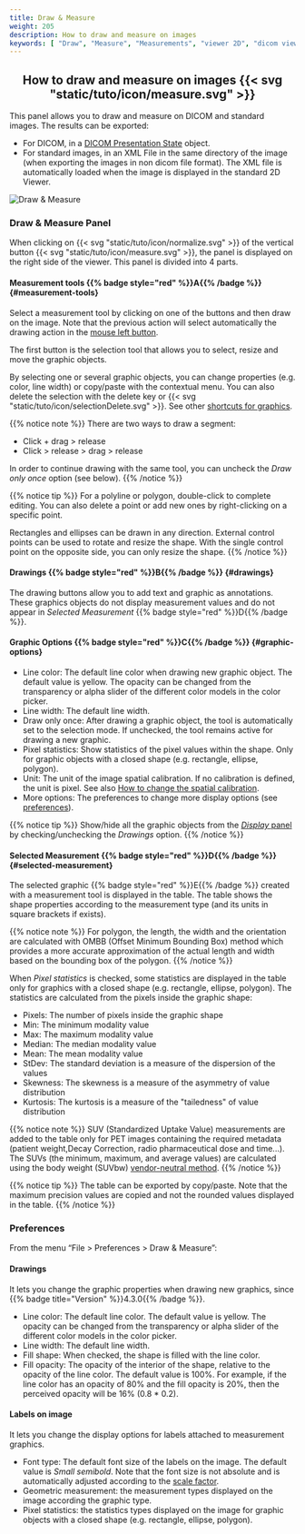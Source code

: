 ```yaml
---
title: Draw & Measure
weight: 205
description: How to draw and measure on images
keywords: [ "Draw", "Measure", "Measurements", "viewer 2D", "dicom viewer", "free dicom viewer", "open source dicom viewer" ]
---
```


## <center>How to draw and measure on images {{< svg "static/tuto/icon/measure.svg" >}}</center>

This panel allows you to draw and measure on DICOM and standard images. The results can be exported:

* For DICOM, in a [DICOM Presentation State](../build-ko-pr/#presentation-state-pr-or-gsps) object. 
* For standard images, in an XML File in the same directory of the image (when exporting the images in non dicom file format). The XML file is automatically loaded when the image is displayed in the standard 2D Viewer.

![Draw & Measure](/tuto/measure.jpg?classes=shadow&width=780px)
<br>

### Draw & Measure Panel
When clicking on {{< svg "static/tuto/icon/normalize.svg" >}} of the vertical button {{< svg "static/tuto/icon/measure.svg" >}}, the panel is displayed on the right side of the viewer. This panel is divided into 4 parts.

#### Measurement tools {{% badge style="red" %}}A{{% /badge %}} {#measurement-tools}
Select a measurement tool by clicking on one of the buttons and then draw on the image. Note that the previous action will select automatically the drawing action in the [mouse left button](../dicom-2d-viewer/#toolbars).

The first button is the selection tool that allows you to select, resize and move the graphic objects.

By selecting one or several graphic objects, you can change properties (e.g. color, line width) or copy/paste with the contextual menu. You can also delete the selection with the delete key or {{< svg "static/tuto/icon/selectionDelete.svg" >}}. See other [shortcuts for graphics](../../basics/shortcuts/index.html#graphics).

{{% notice note %}}
There are two ways to draw a segment:
* Click + drag > release
* Click > release > drag > release

In order to continue drawing with the same tool, you can uncheck the _Draw only once_ option (see below).
{{% /notice %}}

{{% notice tip %}}
For a polyline or polygon, double-click to complete editing. You can also delete a point or add new ones by right-clicking on a specific point.

Rectangles and ellipses can be drawn in any direction. External control points can be used to rotate and resize the shape. With the single control point on the opposite side, you can only resize the shape.
{{% /notice %}}

#### Drawings {{% badge style="red" %}}B{{% /badge %}} {#drawings}
The drawing buttons allow you to add text and graphic as annotations. These graphics objects do not display measurement values and do not appear in _Selected Measurement_ {{% badge style="red" %}}D{{% /badge %}}.


#### Graphic Options {{% badge style="red" %}}C{{% /badge %}} {#graphic-options}
* Line color: The default line color when drawing new graphic object. The default value is yellow. The opacity can be changed from the transparency or alpha slider of the different color models in the color picker.
* Line width: The default line width.
* Draw only once: After drawing a graphic object, the tool is automatically set to the selection mode. If unchecked, the tool remains active for drawing a new graphic.
* Pixel statistics: Show statistics of the pixel values within the shape. Only for graphic objects with a closed shape (e.g. rectangle, ellipse, polygon).
* Unit: The unit of the image spatial calibration. If no calibration is defined, the unit is pixel. See also [How to change the spatial calibration](../calibration).
* More options: The preferences to change more display options (see [preferences](#preferences)).

{{% notice tip %}}
Show/hide all the graphic objects from the [_Display_ panel](../dicom-2d-viewer/#display) by checking/unchecking the _Drawings_ option.
{{% /notice %}}

#### Selected Measurement {{% badge style="red" %}}D{{% /badge %}} {#selected-measurement}
The selected graphic {{% badge style="red" %}}E{{% /badge %}} created with a measurement tool is displayed in the table. The table shows the shape properties according to the measurement type (and its units in square brackets if exists). 

{{% notice note %}}
For polygon, the length, the width and the orientation are calculated with OMBB (Offset Minimum Bounding Box) method which provides a more accurate approximation of the actual length and width based on the bounding box of the polygon.
{{% /notice %}}

When _Pixel statistics_ is checked, some statistics are displayed in the table only for graphics with a closed shape (e.g. rectangle, ellipse, polygon). The statistics are calculated from the pixels inside the graphic shape:
* Pixels: The number of pixels inside the graphic shape
* Min: The minimum modality value 
* Max: The maximum modality value
* Median: The median modality value
* Mean: The mean modality value 
* StDev: The standard deviation is a measure of the dispersion of the values
* Skewness: The skewness is a measure of the asymmetry of value distribution
* Kurtosis: The kurtosis is a measure of the "tailedness" of value distribution

{{% notice note %}}
SUV (Standardized Uptake Value) measurements are added to the table only for PET images containing the required metadata (patient weight,Decay Correction, radio pharmaceutical dose and time...).<br>The SUVs (the minimum, maximum, and average values) are calculated using the body weight (SUVbw) [vendor-neutral method](https://qibawiki.rsna.org/index.php/Standardized_Uptake_Value_(SUV)).
{{% /notice %}}

{{% notice tip %}}
The table can be exported by copy/paste. Note that the maximum precision values are copied and not the rounded values displayed in the table.
{{% /notice %}}

### Preferences
From the menu “File > Preferences > Draw & Measure”:

#### Drawings
It lets you change the graphic properties when drawing new graphics, since {{% badge title="Version" %}}4.3.0{{% /badge %}}.

* Line color: The default line color. The default value is yellow. The opacity can be changed from the transparency or alpha slider of the different color models in the color picker.
* Line width: The default line width.
* Fill shape: When checked, the shape is filled with the line color.
* Fill opacity: The opacity of the interior of the shape, relative to the opacity of the line color. The default value is 100%. For example, if the line color has an opacity of 80% and the fill opacity is 20%, then the perceived opacity will be 16% (0.8 * 0.2).

#### Labels on image
It lets you change the display options for labels attached to measurement graphics.

* Font type: The default font size of the labels on the image. The default value is _Small semibold_. Note that the font size is not absolute and is automatically adjusted according to the [scale factor](../theme/#how-to-scale-the-user-interface).
* Geometric measurement: the measurement types displayed on the image according the graphic type.
* Pixel statistics: the statistics types displayed on the image for graphic objects with a closed shape (e.g. rectangle, ellipse, polygon).